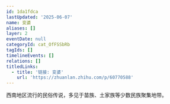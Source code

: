 ```yaml
---
id: 1da1fdca
lastUpdated: '2025-06-07'
name: 变婆
aliases: []
layer: 2
eventDate: null
categoryId: cat_OfFSSbRb
tagIds: []
timelineEvents: []
relations: []
titledLinks:
  - title: '链接: 变婆'
    url: 'https://zhuanlan.zhihu.com/p/60770588'
---
```

西南地区流行的民俗传说，多见于苗族、土家族等少数民族聚集地带。
